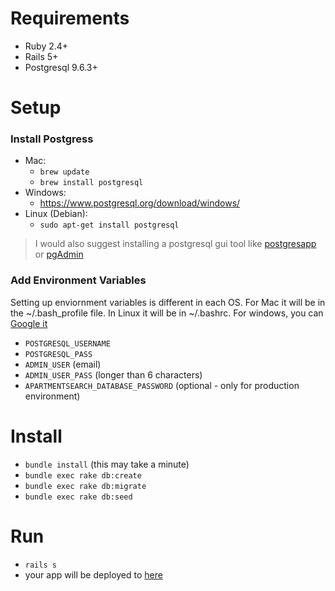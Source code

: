 # Requirements
- Ruby 2.4+
- Rails 5+
- Postgresql 9.6.3+

# Setup
### Install Postgress
- Mac:
    - ```brew update```
    - ```brew install postgresql```
- Windows:
    - https://www.postgresql.org/download/windows/
- Linux (Debian):
    - ```sudo apt-get install postgresql```
> I would also suggest installing a postgresql gui tool like [postgresapp](https://postgresapp.com/documentation/gui-tools.html) or [pgAdmin](https://www.pgadmin.org/)
### Add Environment Variables
Setting up enviornment variables is different in each OS. For Mac it will be in the ~/.bash_profile file. In Linux it will be in ~/.bashrc. For windows, you can [Google it](http://lmgtfy.com/?q=windows+environment+variables)
- ```POSTGRESQL_USERNAME```
- ```POSTGRESQL_PASS```
- ```ADMIN_USER``` (email)
- ```ADMIN_USER_PASS``` (longer than 6 characters)
- ```APARTMENTSEARCH_DATABASE_PASSWORD``` (optional - only for production environment)
# Install 
- ```bundle install``` (this may take a minute)
- ```bundle exec rake db:create```
- ```bundle exec rake db:migrate```
- ```bundle exec rake db:seed```
# Run
- ```rails s```
- your app will be deployed to [here](http://localhost:3000)

